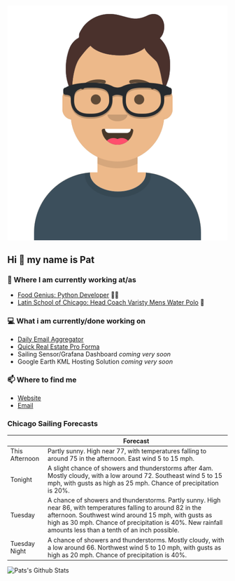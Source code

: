 [![Social banner for p-j-falconer](https://raw.githubusercontent.com/P-J-FALCONER/P-J-FALCONER/master/assets/avataaars.svg)](https://patfalconer.com/)
## Hi :wave: my name is Pat

### 💼 Where I am currently working at/as
- [Food Genius: Python Developer](https://getfoodgenius.com/) 🍔🐍
- [Latin School of Chicago: Head Coach Varisty Mens Water Polo](https://www.latinschool.org/) 🤽


### 💻 What i am currently/done working on
 - [Daily Email Aggregator](https://github.com/P-J-FALCONER/dott_daily_mail)
 - [Quick Real Estate Pro Forma](https://github.com/P-J-FALCONER/henry)
 - Sailing Sensor/Grafana Dashboard *coming very soon*
 - Google Earth KML Hosting Solution *coming very soon*

### 📫 Where to find me
 - [Website](https://patfalconer.com/)
 - [Email](mailto:patrick.j.falconer@gmail.com)


### Chicago Sailing Forecasts
|   | Forecast  |
|---|---|
| This Afternoon | Partly sunny. High near 77, with temperatures falling to around 75 in the afternoon. East wind 5 to 15 mph. |
| Tonight | A slight chance of showers and thunderstorms after 4am. Mostly cloudy, with a low around 72. Southeast wind 5 to 15 mph, with gusts as high as 25 mph. Chance of precipitation is 20%. |
| Tuesday | A chance of showers and thunderstorms. Partly sunny. High near 86, with temperatures falling to around 82 in the afternoon. Southwest wind around 15 mph, with gusts as high as 30 mph. Chance of precipitation is 40%. New rainfall amounts less than a tenth of an inch possible. |
| Tuesday Night | A chance of showers and thunderstorms. Mostly cloudy, with a low around 66. Northwest wind 5 to 10 mph, with gusts as high as 20 mph. Chance of precipitation is 40%. |

![Pats's Github Stats](https://github-readme-stats.vercel.app/api?username=p-j-falconer&show_icons=true&theme=radical)
